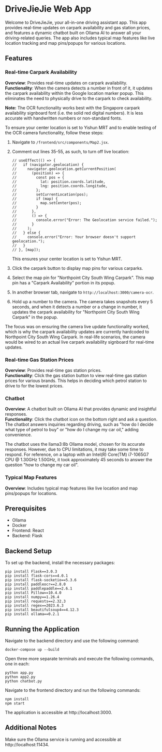 # DriveJieJie Web App

Welcome to DriveJieJie, your all-in-one driving assistant app. This app provides real-time updates on carpark availability and gas station prices, and features a dynamic chatbot built on Ollama AI to answer all your driving-related queries. The app also includes typical map features like live location tracking and map pins/popups for various locations.

## Features

### Real-time Carpark Availability

**Overview**: Provides real-time updates on carpark availability.  
**Functionality**: When the camera detects a number in front of it, it updates the carpark availability within the Google location marker popup. This eliminates the need to physically drive to the carpark to check availability.

**Note:** The OCR functionality works best with the Singapore carpark availability signboard font (i.e. the solid red digital numbers). It is less accurate with handwritten numbers or non-standard fonts.

To ensure your center location is set to Yishun MRT and to enable testing of the OCR camera functionality, follow these steps:

1. Navigate to `/frontend/src/components/Map2.jsx`.
2. Comment out lines 35-55, as such, to turn off live location:
    ```
    // useEffect(() => {
    //   if (navigator.geolocation) {
    //     navigator.geolocation.getCurrentPosition(
    //       (position) => {
    //         const pos = {
    //           lat: position.coords.latitude,
    //           lng: position.coords.longitude,
    //         };
    //         setCurrentLocation(pos);
    //         if (map) {
    //           map.setCenter(pos);
    //         }
    //       },
    //       () => {
    //         console.error("Error: The Geolocation service failed.");
    //       }
    //     );
    //   } else {
    //     console.error("Error: Your browser doesn't support geolocation.");
    //   }
    // }, [map]);
    ```
    This ensures your center location is set to Yishun MRT.

3. Click the carpark button to display map pins for various carparks.
4. Select the map pin for "Northpoint City South Wing Carpark". This map pin has a "Carpark Availability" portion in its popup.
5. In another browser tab, navigate to `http://localhost:3000/camera-ocr`.
6. Hold up a number to the camera. The camera takes snapshots every 5 seconds, and when it detects a number or a change in number, it updates the carpark availability for "Northpoint City South Wing Carpark" in the popup.

The focus was on ensuring the camera live update functionality worked, which is why the carpark availability updates are currently hardcoded to Northpoint City South Wing Carpark. In real-life scenarios, the camera would be wired to an actual live carpark availability signboard for real-time updates.

### Real-time Gas Station Prices

**Overview**: Provides real-time gas station prices.  
**Functionality**: Click the gas station button to view real-time gas station prices for various brands. This helps in deciding which petrol station to drive to for the lowest prices.

### Chatbot

**Overview**: A chatbot built on Ollama AI that provides dynamic and insightful responses.  
**Functionality**: Click the chatbot icon on the bottom right and ask a question. The chatbot answers inquiries regarding driving, such as "how do I decide what type of petrol to buy" or "how do I change my car oil," adding convenience.

The chatbot uses the llama3:8b Ollama model, chosen for its accurate responses. However, due to CPU limitations, it may take some time to respond. For reference, on a laptop with an Intel(R) Core(TM) i7-1065G7 CPU @ 1.30GHz 1.50GHz, it took approximately 45 seconds to answer the question "how to change my car oil".

### Typical Map Features

**Overview**: Includes typical map features like live location and map pins/popups for locations.

## Prerequisites

- Ollama
- Docker
- Frontend: React
- Backend: Flask

## Backend Setup

To set up the backend, install the necessary packages:

```
pip install Flask==3.0.3
pip install flask-cors==4.0.1
pip install flask-socketio==5.3.6
pip install paddleocr==2.8.0
pip install paddlepaddle==2.6.1
pip install Pillow==10.4.0
pip install numpy==1.26.4
pip install requests==2.32.3
pip install regex==2023.6.3
pip install beautifulsoup4==4.12.3
pip install ollama==0.2.1
```

## Running the Application

Navigate to the backend directory and use the following command:
```
docker-compose up --build
```
Open three more separate terminals and execute the following commands, one in each:
```
python app.py
python app2.py
python chatbot.py
```

Navigate to the frontend directory and run the following commands:
```
npm install
npm start
```
The application is accessible at http://localhost:3000.

## Additional Notes
Make sure the Ollama service is running and accessible at http://localhost:11434.
